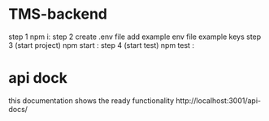 
# TMS-backend
step 1 npm i:
step 2 create .env file add example env file example keys
step 3 (start project) npm start :
step 4 (start test) npm test :

# api dock
this documentation shows the ready functionality 
 http://localhost:3001/api-docs/